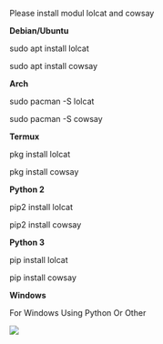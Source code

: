 <p>Please install modul lolcat and cowsay</p>
<b>Debian/Ubuntu</b>
<p>sudo apt install lolcat</p>
<p>sudo apt install cowsay</p>
<b>Arch</b>
<p>sudo pacman -S lolcat</p>
<p>sudo pacman -S cowsay</p>
<b>Termux</b>
<p>pkg install lolcat</p>
<p>pkg install cowsay</p>
<b>Python 2</b>
<p>pip2 install lolcat</p>
<p>pip2 install cowsay</p>
<b>Python 3</b>
<p>pip install lolcat</p>
<p>pip install cowsay</p>
<b>Windows</b>
<p>For Windows Using Python Or Other</p>
<img src=https://github.com/tegal1337/leakix/blob/main/leakix.png>
